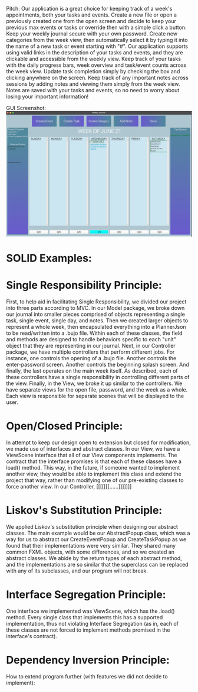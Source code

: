 Pitch: Our application is a great choice for keeping track of a week's appointments, both your tasks and events. Create
    a new file or open a previously created one from the open screen and decide to keep your previous max events or
    tasks or override then with a simple click a button. Keep your weekly journal secure with your own password. Create
    new categories from the week view, then automatically select it by typing it into the name of a new task or event
    starting with "#". Our application supports using valid links in the description of your tasks and events, and they
    are clickable and accessible from the weekly view. Keep track of your tasks with the daily progress bars, week 
    overview and task/event counts across the week view. Update task completion simply by checking the box and clicking
    anywhere on the screen. Keep track of any important notes across sessions by adding notes and viewing them simply
    from the week view. Notes are saved with your tasks and events, so no need to worry about losing your important 
    information!

GUI Screenshot: ![GUIScreenshot.jpg](GUIScreenshot.png)


# SOLID Examples: 

# Single Responsibility Principle:
First, to help aid in facilitating Single Responsibility, we divided our project into three parts according to MVC. In
our Model package, we broke down our journal into smaller pieces comprised of objects representing a single task,
single event, single day, and notes. Then we created larger objects to represent a whole week, then encapsulated 
everything into a PlannerJson to be read/written into a .bujo file. Within each of these classes, the field and methods 
are designed to handle behaviors specific to each "unit" object that they are representing in our journal. Next, 
in our Controller package, we have multiple controllers that perform different jobs. For instance, one controls the 
opening of a .bujo file. Another controls the enter-password screen. Another controls the beginning splash screen. 
And finally, the last operates on the main week itself. As described, each of these controllers have a single 
responsibility in controlling different parts of the view. Finally, in the View, we broke it up similar
to the controllers. We have separate views for the open file, password, and the week as a whole. Each view is
responsible for separate scenes that will be displayed to the user.

# Open/Closed Principle:
In attempt to keep our design open to extension but closed for modification, we made use of interfaces and abstract
classes. In our View, we have a ViewScene interface that all of our View components implements. The contract that the
interface promises is that each of these classes have a load() method. This way, in the future, if someone wanted to
implement another view, they would be able to implement this class and extend the project that way, rather than
modifying one of our pre-existing classes to force another view. In our Controller, [[[[[[[......]]]]]]]

# Liskov's Substitution Principle:
We applied Liskov's substitution principle when designing our abstract classes. The main example would be our
AbstractPopup class, which was a way for us to abstract our CreateEventPopup and CreateTaskPopup as we found that their
implementations were very similar. They shared many common FXML objects, with some differences, and so we created an
abstract classes. We abide by the return types of each abstract method, and the implementations are so similar that
the superclass can be replaced with any of its subclasses, and our program will not break. 

# Interface Segregation Principle:
One interface we implemented was ViewScene, which has the .load() method. Every single class that implements this
has a supported implementation, thus not violating Interface Segregation (as in, each of these classes are not
forced to implement methods promised in the interface's contract).

# Dependency Inversion Principle:



How to extend program further (with features we did not decide to implement): 
